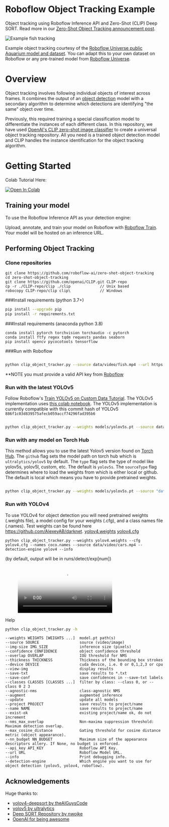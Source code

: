 # Roboflow Object Tracking Example

Object tracking using Roboflow Inference API and Zero-Shot (CLIP) Deep SORT. Read more in our
[Zero-Shot Object Tracking announcement post](https://blog.roboflow.com/zero-shot-object-tracking/).

![Example fish tracking](https://user-images.githubusercontent.com/870796/130703648-8af62801-d66c-41f5-80ae-889301ae9b44.gif)

Example object tracking courtesy of the [Roboflow Universe public Aquarium model and dataset](https://universe.roboflow.com/brad-dwyer/aquarium-combined). You can adapt this to your own dataset on Roboflow or any pre-trained model from [Roboflow Universe](https://universe.roboflow.com).

# Overview

Object tracking involves following individual objects of interest across frames. It
combines the output of an [object detection](https://blog.roboflow.com/object-detection) model
with a secondary algorithm to determine which detections are identifying "the same"
object over time.

Previously, this required training a special classification model to differentiate
the instances of each different class. In this repository, we have used
[OpenAI's CLIP zero-shot image classifier](https://blog.roboflow.com/clip-model-eli5-beginner-guide/)
to create a universal object tracking repository. All you need is a trained object
detection model and CLIP handles the instance identification for the object tracking
algorithm.

# Getting Started

Colab Tutorial Here:

<a href="https://colab.research.google.com/drive/1aU7Jq668oMlUx6bYVv3vAQbXVLpIllNH"><img src="https://colab.research.google.com/assets/colab-badge.svg" alt="Open In Colab"></a>

## Training your model

To use the Roboflow Inference API as your detection engine:

Upload, annotate, and train your model on Roboflow with [Roboflow Train](https://docs.roboflow.com/train).
Your model will be hosted on an inference URL.

## Performing Object Tracking

### Clone repositories

```
git clone https://github.com/roboflow-ai/zero-shot-object-tracking
cd zero-shot-object-tracking
git clone https://github.com/openai/CLIP.git CLIP-repo
cp -r ./CLIP-repo/clip ./clip             // Unix based
robocopy CLIP-repo/clip clip\             // Windows
```

###Install requirements (python 3.7+)

```bash
pip install --upgrade pip
pip install -r requirements.txt
```

###Install requirements (anaconda python 3.8)
```
conda install pytorch torchvision torchaudio -c pytorch
conda install ftfy regex tqdm requests pandas seaborn
pip install opencv pycocotools tensorflow
```

###Run with Roboflow

```bash

python clip_object_tracker.py --source data/video/fish.mp4 --url https://detect.roboflow.com/playing-cards-ow27d/1 --api_key ROBOFLOW_API_KEY --info
```

**NOTE you must provide a valid API key from [Roboflow](docs.roboflow.com)



### Run with the latest YOLOv5
Follow Roboflow's [Train YOLOv5 on Custom Data Tutorial](https://blog.roboflow.com/how-to-train-yolov5-on-a-custom-dataset/).
The YOLOv5 implementation uses [this colab notebook](https://colab.research.google.com/drive/1gDZ2xcTOgR39tGGs-EZ6i3RTs16wmzZQ). The YOLOv5 implementation is currently compatible with this commit hash of YOLOv5 `886f1c03d839575afecb059accf74296fad395b6`
```bash

python clip_object_tracker.py --weights models/yolov5s.pt --source data/video/fish.mp4 --detection-engine yolov5 --info
```

### Run with any model on Torch Hub
This method allows you to use the latest Yolov5 version found on [Torch Hub](https://pytorch.org/hub/ultralytics_yolov5/). The `github` flag sets the model path on torch hub which is `ultralytics/yolov5` by default. The `type` flag sets the type of model like yolov5s, yolov5l, custom, etc. The default is `yolov5s`. The `sourceType` flag determines where to load the weights from which is either local or github. The default is local which means you have to provide pretrained weights.
```bash

python clip_object_tracker.py --weights models/yolov5s.pt --source "data/video/cars.mp4" --detection-engine hub --github ultralytics/yolov5 --type yolov5s --sourceType github --info

```

### Run with YOLOv4
To use YOLOv4 for object detection you will need pretrained weights (.weights file), a model config for your weights (.cfg), and a class names file (.names). Test weights can be found here https://github.com/AlexeyAB/darknet. [yolov4.weights](https://github.com/AlexeyAB/darknet/releases/download/darknet_yolo_v3_optimal/yolov4.weights) [yolov4.cfg](https://raw.githubusercontent.com/AlexeyAB/darknet/master/cfg/yolov4.cfg)
```
python clip_object_tracker.py --weights yolov4.weights --cfg yolov4.cfg --names coco.names --source data/video/cars.mp4 --detection-engine yolov4 --info
```
(by default, output will be in runs/detect/exp[num])

<figure class="video_container">
  <video controls="true" allowfullscreen="true" poster="path/to/poster_image.png">
    <source src="data/demo/cards.mp4" type="video/mp4">
  </video>
</figure>

Help

```bash
python clip_object_tracker.py -h
```
```
--weights WEIGHTS [WEIGHTS ...]  model.pt path(s)
--source SOURCE                  source (video/image)
--img-size IMG_SIZE              inference size (pixels)
--confidence CONFIDENCE          object confidence threshold                      
--overlap OVERLAP                IOU threshold for NMS
--thickness THICKNESS            Thickness of the bounding box strokes
--device DEVICE                  cuda device, i.e. 0 or 0,1,2,3 or cpu
--view-img                       display results
--save-txt                       save results to *.txt
--save-conf                      save confidences in --save-txt labels
--classes CLASSES [CLASSES ...]  filter by class: --class 0, or --class 0 2 3
--agnostic-nms                   class-agnostic NMS
--augment                        augmented inference
--update                         update all models
--project PROJECT                save results to project/name
--name NAME                      save results to project/name
--exist-ok                       existing project/name ok, do not increment
--nms_max_overlap                Non-maxima suppression threshold: Maximum detection overlap.
--max_cosine_distance            Gating threshold for cosine distance metric (object appearance).
--nn_budget NN_BUDGET            Maximum size of the appearance descriptors allery. If None, no budget is enforced.
--api_key API_KEY                Roboflow API Key.
--url URL                        Roboflow Model URL.
--info                           Print debugging info.
--detection-engine               Which engine you want to use for object detection (yolov5, yolov4, roboflow).
```
## Acknowledgements

Huge thanks to:

- [yolov4-deepsort by theAIGuysCode](https://github.com/theAIGuysCode/yolov4-deepsort)
- [yolov5 by ultralytics](https://github.com/ultralytics/yolov5)
- [Deep SORT Repository by nwojke](https://github.com/nwojke/deep_sort)
- [OpenAI for being awesome](https://openai.com/blog/clip/)
